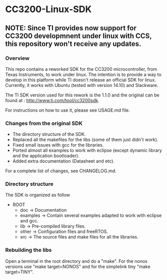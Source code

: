 # CC3200-Linux-SDK

## NOTE: Since TI provides now support for CC3200 developmnent under linux with CCS, this repository won't receive any updates.

### Overview
This repo contains a reworked SDK for the CC3200 microcontroller, from Texas 
Instruments, to work under linux.
The intention is to provide a way to develop in this platform while TI doesn't
release an official SDK for linux.
Currently, it works with Ubuntu (tested with version 14.10) and Slackware.

The TI SDK version used for this rework is the 1.1.0 and the original can be
found at : http://www.ti.com/tool/cc3200sdk.

For instructions on how to use it, please see USAGE.md file.

### Changes from the original SDK
- The directory structure of the SDK.
- Replaced all the makefiles for the libs (some of them just didn't work).
- Fixed small issues with gcc for the libraries.
- Ported almost all examples to work with eclipse (except dynamic library and the
    application bootloader).
- Added extra documentation (Datasheet and etc).

For a complete list of changes, see CHANGELOG.md.

### Directory structure
The SDK is organized as follow

- ROOT 
    - doc -> Documentation
    - examples -> Contain several examples adapted to work with eclipse and gcc.
    - lib -> Pre-compiled library files.
    - other -> Configuration files and freeRTOS.
    - src -> The source files and make files for all the libraries.
    
### Rebuilding the libs

Open a terminal in the root directory and do a "make". For the nonos versions
use "make target=NONOS" and for the simplelink tiny "make target=TINY".
